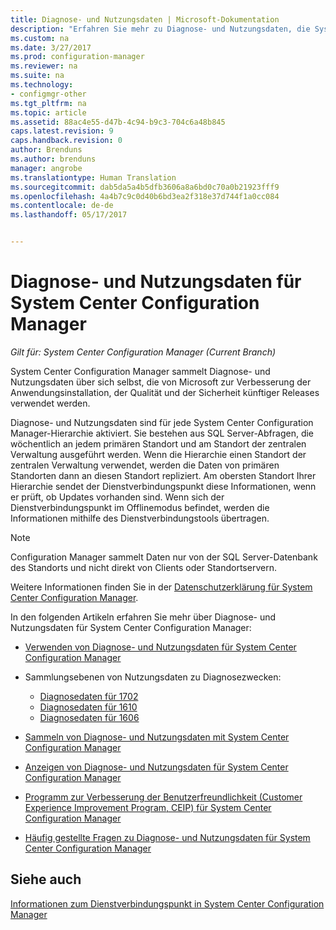 ```yaml
---
title: Diagnose- und Nutzungsdaten | Microsoft-Dokumentation
description: "Erfahren Sie mehr zu Diagnose- und Nutzungsdaten, die System Center Configuration Manager über sich selbst sammelt."
ms.custom: na
ms.date: 3/27/2017
ms.prod: configuration-manager
ms.reviewer: na
ms.suite: na
ms.technology:
- configmgr-other
ms.tgt_pltfrm: na
ms.topic: article
ms.assetid: 88ac4e55-d47b-4c94-b9c3-704c6a48b845
caps.latest.revision: 9
caps.handback.revision: 0
author: Brenduns
ms.author: brenduns
manager: angrobe
ms.translationtype: Human Translation
ms.sourcegitcommit: dab5da5a4b5dfb3606a8a6bd0c70a0b21923fff9
ms.openlocfilehash: 4a4b7c9c0d40b6bd3ea2f318e37d744f1a0cc084
ms.contentlocale: de-de
ms.lasthandoff: 05/17/2017


---
```

# <a name="diagnostics-and-usage-data-for-system-center-configuration-manager"></a>Diagnose- und Nutzungsdaten für System Center Configuration Manager

*Gilt für: System Center Configuration Manager (Current Branch)*

System Center Configuration Manager sammelt Diagnose- und Nutzungsdaten über sich selbst, die von Microsoft zur Verbesserung der Anwendungsinstallation, der Qualität und der Sicherheit künftiger Releases verwendet werden.  

 Diagnose- und Nutzungsdaten sind für jede System Center Configuration Manager-Hierarchie aktiviert. Sie bestehen aus SQL Server-Abfragen, die wöchentlich an jedem primären Standort und am Standort der zentralen Verwaltung ausgeführt werden. Wenn die Hierarchie einen Standort der zentralen Verwaltung verwendet, werden die Daten von primären Standorten dann an diesen Standort repliziert. Am obersten Standort Ihrer Hierarchie sendet der Dienstverbindungspunkt diese Informationen, wenn er prüft, ob Updates vorhanden sind. Wenn sich der Dienstverbindungspunkt im Offlinemodus befindet, werden die Informationen mithilfe des Dienstverbindungstools übertragen.  

> [!NOTE]  
>  Configuration Manager sammelt Daten nur von der SQL Server-Datenbank des Standorts und nicht direkt von Clients oder Standortservern.  

 Weitere Informationen finden Sie in der [Datenschutzerklärung für System Center Configuration Manager](http://go.microsoft.com/fwlink/?LinkID=626527).  

 In den folgenden Artikeln erfahren Sie mehr über Diagnose- und Nutzungsdaten für System Center Configuration Manager:  

-   [Verwenden von Diagnose- und Nutzungsdaten für System Center Configuration Manager](../../../core/plan-design/diagnostics/how-diagnostics-and-usage-data-is-used.md)  

-   Sammlungsebenen von Nutzungsdaten zu Diagnosezwecken:
    - [Diagnosedaten für 1702](/sccm/core/plan-design/diagnostics/levels-of-diagnostic-usage-data-collection-1702)      
    - [Diagnosedaten für 1610](/sccm/core/plan-design/diagnostics/levels-of-diagnostic-usage-data-collection-1610)  
    - [Diagnosedaten für 1606](/sccm/core/plan-design/diagnostics/levels-of-diagnostic-usage-data-collection-1606)    

<!--
    - [Diagnostic data for 1602](/sccm/core/plan-design/diagnostics/levels-of-diagnostic-usage-data-collection-1602)
    - [Diagnostic data for  1511](/sccm/core/plan-design/diagnostics/levels-of-diagnostic-usage-data-collection-1511)
-->

-   [Sammeln von Diagnose- und Nutzungsdaten mit System Center Configuration Manager](../../../core/plan-design/diagnostics/how-diagnostics-and-usage-data-is-collected.md)  

-   [Anzeigen von Diagnose- und Nutzungsdaten für System Center Configuration Manager](../../../core/plan-design/diagnostics/view-diagnostics-and-usage-data.md)  

-   [Programm zur Verbesserung der Benutzerfreundlichkeit (Customer Experience Improvement Program, CEIP) für System Center Configuration Manager](../../../core/plan-design/diagnostics/customer-experience-improvement-program-ceip.md)  

-   [Häufig gestellte Fragen zu Diagnose- und Nutzungsdaten für System Center Configuration Manager](../../../core/understand/frequently-asked-questions-about-diagnostics-and-usage-data.md)  

## <a name="see-also"></a>Siehe auch  
 [Informationen zum Dienstverbindungspunkt in System Center Configuration Manager](../../../core/servers/deploy/configure/about-the-service-connection-point.md)

